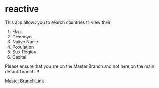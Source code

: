 # reactive

This app allows you to search countries to view their
1) Flag
2) Demonyn
3) Native Name
4) Population
5) Sub-Region
6) Capital

Please ensure that you are on the Master Branch and not here on the main default branch!!!!

[Master Branch Link](https://github.com/seenathgooding/reactive/tree/master)
